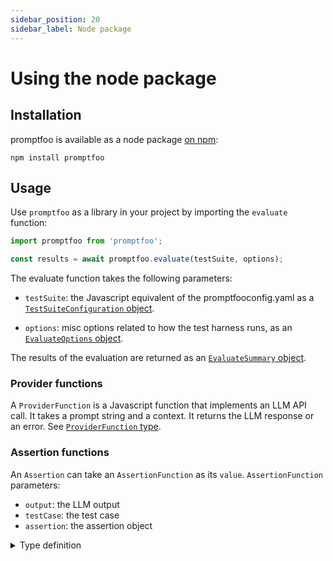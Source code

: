 ```yaml
---
sidebar_position: 20
sidebar_label: Node package
---
```


# Using the node package

## Installation

promptfoo is available as a node package [on npm](https://www.npmjs.com/package/promptfoo):

```
npm install promptfoo
```

## Usage

Use `promptfoo` as a library in your project by importing the `evaluate` function:

```ts
import promptfoo from 'promptfoo';

const results = await promptfoo.evaluate(testSuite, options);
```

The evaluate function takes the following parameters:

- `testSuite`: the Javascript equivalent of the promptfooconfig.yaml as a [`TestSuiteConfiguration` object](/docs/configuration/reference#testsuiteconfiguration).

- `options`: misc options related to how the test harness runs, as an [`EvaluateOptions` object](/docs/configuration/reference#evaluateoptions).

The results of the evaluation are returned as an [`EvaluateSummary` object](/docs/configuration/reference#evaluatesummary).

### Provider functions

A `ProviderFunction` is a Javascript function that implements an LLM API call. It takes a prompt string and a context. It returns the LLM response or an error. See [`ProviderFunction` type](/docs/configuration/reference#providerfunction).

### Assertion functions

An `Assertion` can take an `AssertionFunction` as its `value`. `AssertionFunction` parameters:

- `output`: the LLM output
- `testCase`: the test case
- `assertion`: the assertion object

<details>
<summary>Type definition</summary>
```typescript
type AssertionFunction = (
  output: string,
  testCase: AtomicTestCase,
  assertion: Assertion,
) => Promise<GradingResult>;

interface GradingResult {
  // Whether the test passed or failed
  pass: boolean;

  // Test score, typically between 0 and 1
  score: number;

  // Plain text reason for the result
  reason: string;

  // Map of labeled metrics to values
  namedScores?: Record<string, number>;

  // Record of tokens usage for this assertion
  tokensUsed?: Partial<{
    total: number;
    prompt: number;
    completion: number;
    cached?: number;
  }>;

  // List of results for each component of the assertion
  componentResults?: GradingResult[];

  // The assertion that was evaluated
  assertion: Assertion | null;
}

````
</details>

For more info on different assertion types, see [assertions & metrics](/docs/configuration/expected-outputs/).

## Example

`promptfoo` exports an `evaluate` function that you can use to run prompt evaluations.

```js
import promptfoo from 'promptfoo';

const results = await promptfoo.evaluate(
  {
    prompts: ['Rephrase this in French: {{body}}', 'Rephrase this like a pirate: {{body}}'],
    providers: ['openai:gpt-3.5-turbo'],
    tests: [
      {
        vars: {
          body: 'Hello world',
        },
      },
      {
        vars: {
          body: "I'm hungry",
        },
      },
    ],
    writeLatestResults: true, // write results to disk so they can be viewed in web viewer
  },
  {
    maxConcurrency: 2,
  },
);

console.log(results);
````

This code imports the `promptfoo` library, defines the evaluation options, and then calls the `evaluate` function with these options.

You can also supply functions as `prompts`, `providers`, or `asserts`:

```js
import promptfoo from 'promptfoo';

(async () => {
  const results = await promptfoo.evaluate({
    prompts: [
      'Rephrase this in French: {{body}}',
      (vars) => {
        return `Rephrase this like a pirate: ${vars.body}`;
      },
    ],
    providers: [
      'openai:gpt-3.5-turbo',
      (prompt, context) => {
        // Call LLM here...
        console.log(`Prompt: ${prompt}, vars: ${JSON.stringify(context.vars)}`);
        return {
          output: '<LLM output>',
        };
      },
    ],
    tests: [
      {
        vars: {
          body: 'Hello world',
        },
      },
      {
        vars: {
          body: "I'm hungry",
        },
        assert: [
          {
            type: 'javascript',
            value: (output) => {
              const pass = output.includes("J'ai faim");
              return {
                pass,
                score: pass ? 1.0 : 0.0,
                reason: pass ? 'Output contained substring' : 'Output did not contain substring',
              };
            },
          },
        ],
      },
    ],
  });
  console.log('RESULTS:');
  console.log(results);
})();
```

There's a full example on Github [here](https://github.com/typpo/promptfoo/tree/main/examples/node-package).

Here's the example output in JSON format:

```json
{
  "results": [
    {
      "prompt": {
        "raw": "Rephrase this in French: Hello world",
        "display": "Rephrase this in French: {{body}}"
      },
      "vars": {
        "body": "Hello world"
      },
      "response": {
        "output": "Bonjour le monde",
        "tokenUsage": {
          "total": 19,
          "prompt": 16,
          "completion": 3
        }
      }
    },
    {
      "prompt": {
        "raw": "Rephrase this in French: I&#39;m hungry",
        "display": "Rephrase this in French: {{body}}"
      },
      "vars": {
        "body": "I'm hungry"
      },
      "response": {
        "output": "J'ai faim.",
        "tokenUsage": {
          "total": 24,
          "prompt": 19,
          "completion": 5
        }
      }
    }
    // ...
  ],
  "stats": {
    "successes": 4,
    "failures": 0,
    "tokenUsage": {
      "total": 120,
      "prompt": 72,
      "completion": 48
    }
  },
  "table": [
    ["Rephrase this in French: {{body}}", "Rephrase this like a pirate: {{body}}", "body"],
    ["Bonjour le monde", "Ahoy thar, me hearties! Avast ye, world!", "Hello world"],
    [
      "J'ai faim.",
      "Arrr, me belly be empty and me throat be parched! I be needin' some grub, matey!",
      "I'm hungry"
    ]
  ]
}
```
